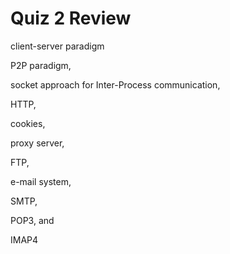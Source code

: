 Quiz 2 Review
===============

client-server paradigm

P2P paradigm,

socket approach for Inter-Process communication,

HTTP,

cookies,

proxy server,

FTP,

e-mail system,

SMTP,

POP3,
and


IMAP4
